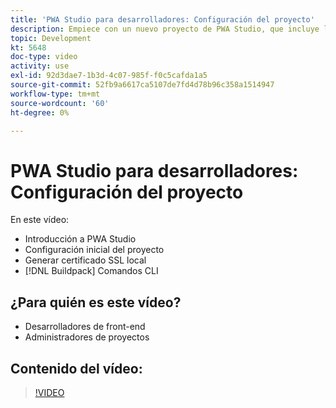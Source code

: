```yaml
---
title: 'PWA Studio para desarrolladores: Configuración del proyecto'
description: Empiece con un nuevo proyecto de PWA Studio, que incluye la generación de un certificado SSL local y los comandos CLI del paquete de compilación.
topic: Development
kt: 5648
doc-type: video
activity: use
exl-id: 92d3dae7-1b3d-4c07-985f-f0c5cafda1a5
source-git-commit: 52fb9a6617ca5107de7fd4d78b96c358a1514947
workflow-type: tm+mt
source-wordcount: '60'
ht-degree: 0%

---
```


# PWA Studio para desarrolladores: Configuración del proyecto

En este vídeo:

- Introducción a PWA Studio
- Configuración inicial del proyecto
- Generar certificado SSL local
- [!DNL Buildpack] Comandos CLI

## ¿Para quién es este vídeo?

- Desarrolladores de front-end
- Administradores de proyectos

## Contenido del vídeo:

>[!VIDEO](https://video.tv.adobe.com/v/35719?quality=12&learn=on)
